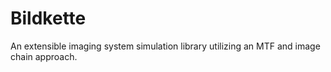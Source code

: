 # Bildkette
An extensible imaging system simulation library utilizing an MTF and image chain approach.
